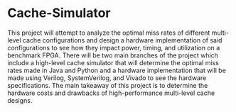 # Cache-Simulator
This project will attempt to analyze the optimal miss rates of different multi-level cache configurations and design a hardware implementation of said configurations to see how they impact power, timing, and utilization on a benchmark FPGA. There will be two main branches of the project which include a high-level cache simulator that will determine the optimal miss rates made in Java and Python and a hardware implementation that will be made using Verilog, SystemVerilog, and Vivado to see the hardware specifications. The main takeaway of this project is to determine the hardware costs and drawbacks of high-performance multi-level cache designs. 
